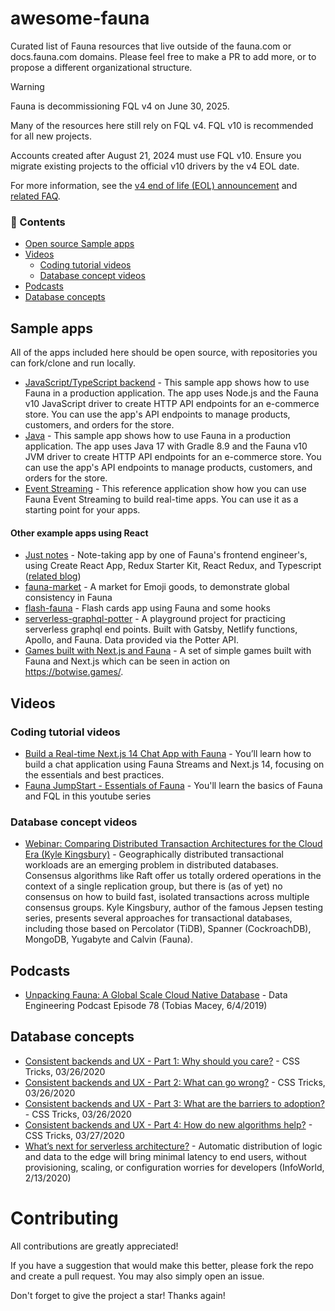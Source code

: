 # awesome-fauna

Curated list of Fauna resources that live outside of the fauna.com or docs.fauna.com domains. Please feel free to make a PR to add more, or to propose a different organizational structure.

> [!WARNING]
> Fauna is decommissioning FQL v4 on June 30, 2025.
>
> Many of the resources here still rely on FQL v4. FQL v10 is recommended for
> all new projects.
>
> Accounts created after August 21, 2024 must use FQL v10. Ensure you migrate
> existing projects to the official v10 drivers by the v4 EOL date.
>
> For more information, see the [v4 end of life (EOL)
> announcement](https://docs.fauna.com/fauna/v4/#fql-v4-end-of-life) and
> [related FAQ](https://docs.fauna.com/fauna/v4/migration/faq).

### :bookmark_tabs: Contents

- [Open source Sample apps](#open-source-example-apps)
- [Videos](#videos)
	- [Coding tutorial videos](#coding-tutorial-videos)
	- [Database concept videos](#database-concept-videos)
- [Podcasts](#podcasts)
- [Database concepts](#database-concepts)


## Sample apps
All of the apps included here should be open source, with repositories you can fork/clone and run locally.

* [JavaScript/TypeScript backend](https://github.com/fauna/js-sample-app) - This sample app shows how to use Fauna in a production application.
The app uses Node.js and the Fauna v10 JavaScript driver to create HTTP API endpoints for an e-commerce store. You can use the app's API endpoints to manage products, customers, and orders for the store.
* [Java](https://github.com/fauna/java-sample-app) - This sample app shows how to use Fauna in a production application.
The app uses Java 17 with Gradle 8.9 and the Fauna v10 JVM driver to create HTTP API endpoints for an e-commerce store. You can use the app's API endpoints to manage products, customers, and orders for the store.
* [Event Streaming](https://github.com/fauna-labs/chat-app-streaming) - This reference application show how you can use Fauna Event Streaming to build real-time apps. You can use it as a starting point for your apps.


#### Other example apps using React
* [Just notes](https://github.com/BrunoQuaresma/justnotes.io) - Note-taking app by one of Fauna's frontend engineer's, using Create React App, Redux Starter Kit, React Redux, and Typescript ([related blog](https://www.brunoquaresma.dev/new-project-justnotes-io/))
* [fauna-market](https://github.com/fauna/fauna-market) - A market for Emoji goods, to demonstrate global consistency in Fauna
* [flash-fauna](https://github.com/NickFoden/flash-fauna) - Flash cards app using Fauna and some hooks
* [serverless-graphql-potter](https://github.com/molebox/serverless-graphql-potter) - A playground project for practicing serverless graphql end points. Built with Gatsby, Netlify functions, Apollo, and Fauna. Data provided via the Potter API.
* [Games built with Next.js and Fauna](https://github.com/goldenshun/botwise) - A set of simple games built with Fauna and Next.js which can be seen in action on https://botwise.games/.

## Videos

### Coding tutorial videos
* [Build a Real-time Next.js 14 Chat App with Fauna](https://egghead.io/courses/build-a-real-time-next-js-14-chat-app-with-fauna-f8679b5b) - You’ll learn how to build a chat application using Fauna Streams and Next.js 14, focusing on the essentials and best practices.
* [Fauna JumpStart - Essentials of Fauna](https://www.youtube.com/watch?v=QpuCo9iWK_c&list=PLmNbC0InqwK111JMUS_kAtNz-ymxKAXWN&ab_channel=FaunaInc.) - You'll learn the basics of Fauna
and FQL in this youtube series

### Database concept videos
* [Webinar: Comparing Distributed Transaction Architectures for the Cloud Era (Kyle Kingsbury)](https://www.youtube.com/watch?v=w_zYYF3-iSo&t=2628s) - Geographically distributed transactional workloads are an emerging problem in distributed databases. Consensus algorithms like Raft offer us totally ordered operations in the context of a single replication group, but there is (as of yet) no consensus on how to build fast, isolated transactions across multiple consensus groups. Kyle Kingsbury, author of the famous Jepsen testing series, presents several approaches for transactional databases, including those based on Percolator (TiDB), Spanner (CockroachDB), MongoDB, Yugabyte and Calvin (Fauna).


## Podcasts
* [Unpacking Fauna: A Global Scale Cloud Native Database](https://www.youtube.com/watch?v=idex_BnG_c0) - Data Engineering Podcast Episode 78 (Tobias Macey, 6/4/2019)

## Database concepts
* [Consistent backends and UX - Part 1: Why should you care?](https://css-tricks.com/consistent-backends-and-ux:-why-should-you-care/) -  CSS Tricks, 03/26/2020
* [Consistent backends and UX - Part 2: What can go wrong?](https://css-tricks.com/consistent-backends-and-ux-what-can-go-wrong/) -  CSS Tricks, 03/26/2020
* [Consistent backends and UX - Part 3: What are the barriers to adoption?](https://css-tricks.com/consistent-backends-and-ux-what-are-the-barriers-to-adoption/) -  CSS Tricks, 03/26/2020
* [Consistent backends and UX - Part 4: How do new algorithms help?](https://css-tricks.com/consistent-backends-and-ux:-how-do-new-algorithms-help/) -  CSS Tricks, 03/27/2020
* [What’s next for serverless architecture?](https://www.infoworld.com/article/3526480/whats-next-for-serverless-architecture.html) - Automatic distribution of logic and data to the edge will bring minimal latency to end users, without provisioning, scaling, or configuration worries for developers (InfoWorld, 2/13/2020)


# Contributing

All contributions are greatly appreciated!

If you have a suggestion that would make this better, please fork the repo and create a pull request. You may also simply open an issue.

Don't forget to give the project a star! Thanks again!